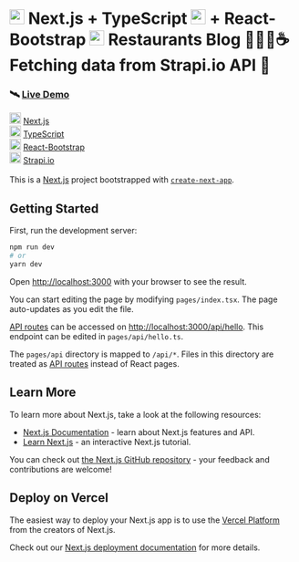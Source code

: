# <img src="https://cdn.icon-icons.com/icons2/2148/PNG/512/nextjs_icon_132160.png" width="26px"/> Next.js + TypeScript <img src="https://cdn.icon-icons.com/icons2/2107/PNG/512/file_type_typescript_official_icon_130107.png" width="26px"/> + React-Bootstrap <img src="https://banner2.cleanpng.com/20180531/sas/kisspng-bootstrap-react-software-framework-javascript-fron-5b0f9b1ab26fd7.9058729715277494027309.jpg" width="26px"/> Restaurants Blog 🍴🍝🍰☕ Fetching data from Strapi.io API 🚀

### 🛰️ [Live Demo](https://nextjs-typescript-restaurants-blog.netlify.app/) <br>

<img src="https://cdn.icon-icons.com/icons2/2148/PNG/512/nextjs_icon_132160.png" width="20px"/> [Next.js](https://nextjs.org/) <br>
<img src="https://cdn.icon-icons.com/icons2/2107/PNG/512/file_type_typescript_official_icon_130107.png" width="20px"/> [TypeScript](https://www.typescriptlang.org/) <br>
<img src="https://banner2.cleanpng.com/20180531/sas/kisspng-bootstrap-react-software-framework-javascript-fron-5b0f9b1ab26fd7.9058729715277494027309.jpg" width="20px"/> [React-Bootstrap](https://react-bootstrap.github.io/) <br>
<img src="https://cdn.icon-icons.com/icons2/2389/PNG/512/strapi_logo_icon_144838.png" width="20px"/> [Strapi.io](https://strapi.io/)<br><br>
This is a [Next.js](https://nextjs.org/) project bootstrapped with [`create-next-app`](https://github.com/vercel/next.js/tree/canary/packages/create-next-app).

## Getting Started

First, run the development server:

```bash
npm run dev
# or
yarn dev
```

Open [http://localhost:3000](http://localhost:3000) with your browser to see the result.

You can start editing the page by modifying `pages/index.tsx`. The page auto-updates as you edit the file.

[API routes](https://nextjs.org/docs/api-routes/introduction) can be accessed on [http://localhost:3000/api/hello](http://localhost:3000/api/hello). This endpoint can be edited in `pages/api/hello.ts`.

The `pages/api` directory is mapped to `/api/*`. Files in this directory are treated as [API routes](https://nextjs.org/docs/api-routes/introduction) instead of React pages.

## Learn More

To learn more about Next.js, take a look at the following resources:

- [Next.js Documentation](https://nextjs.org/docs) - learn about Next.js features and API.
- [Learn Next.js](https://nextjs.org/learn) - an interactive Next.js tutorial.

You can check out [the Next.js GitHub repository](https://github.com/vercel/next.js/) - your feedback and contributions are welcome!

## Deploy on Vercel

The easiest way to deploy your Next.js app is to use the [Vercel Platform](https://vercel.com/new?utm_medium=default-template&filter=next.js&utm_source=create-next-app&utm_campaign=create-next-app-readme) from the creators of Next.js.

Check out our [Next.js deployment documentation](https://nextjs.org/docs/deployment) for more details.
